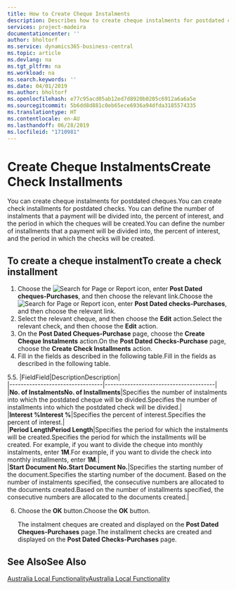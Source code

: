 ```yaml
---
title: How to Create Cheque Instalments
description: Describes how to create cheque instalments for postdated cheques, define the number of instalments that a payment will be divided into, the percent of interest, and the period in which the cheques will be created.
services: project-madeira
documentationcenter: ''
author: bholtorf
ms.service: dynamics365-business-central
ms.topic: article
ms.devlang: na
ms.tgt_pltfrm: na
ms.workload: na
ms.search.keywords: ''
ms.date: 04/01/2019
ms.author: bholtorf
ms.openlocfilehash: e77c95acd05ab12ed7d8920b0205c6912a6a6a5e
ms.sourcegitcommit: 5b6dd8d881c0eb65ece6936a94dfda3185574335
ms.translationtype: HT
ms.contentlocale: en-AU
ms.lasthandoff: 06/28/2019
ms.locfileid: "1710981"
---
```

# <a name="create-check-installments"></a><span data-ttu-id="4aa5f-103">Create Cheque Instalments</span><span class="sxs-lookup"><span data-stu-id="4aa5f-103">Create Check Installments</span></span>
<span data-ttu-id="4aa5f-104">You can create cheque instalments for postdated cheques.</span><span class="sxs-lookup"><span data-stu-id="4aa5f-104">You can create check installments for postdated checks.</span></span> <span data-ttu-id="4aa5f-105">You can define the number of instalments that a payment will be divided into, the percent of interest, and the period in which the cheques will be created.</span><span class="sxs-lookup"><span data-stu-id="4aa5f-105">You can define the number of installments that a payment will be divided into, the percent of interest, and the period in which the checks will be created.</span></span>  

## <a name="to-create-a-check-installment"></a><span data-ttu-id="4aa5f-106">To create a cheque instalment</span><span class="sxs-lookup"><span data-stu-id="4aa5f-106">To create a check installment</span></span>  

1.  <span data-ttu-id="4aa5f-107">Choose the ![Search for Page or Report](../../media/ui-search/search_small.png "Search for Page or Report icon") icon, enter **Post Dated cheques-Purchases**, and then choose the relevant link.</span><span class="sxs-lookup"><span data-stu-id="4aa5f-107">Choose the ![Search for Page or Report](../../media/ui-search/search_small.png "Search for Page or Report icon") icon, enter **Post Dated checks-Purchases**, and then choose the relevant link.</span></span>  
2.  <span data-ttu-id="4aa5f-108">Select the relevant cheque, and then choose the **Edit** action.</span><span class="sxs-lookup"><span data-stu-id="4aa5f-108">Select the relevant check, and then choose the **Edit** action.</span></span>  
3.  <span data-ttu-id="4aa5f-109">On the **Post Dated Cheques-Purchase** page, choose the **Create Cheque Instalments** action.</span><span class="sxs-lookup"><span data-stu-id="4aa5f-109">On the **Post Dated Checks-Purchase** page, choose the **Create Check Installments** action.</span></span>  
4.  <span data-ttu-id="4aa5f-110">Fill in the fields as described in the following table.</span><span class="sxs-lookup"><span data-stu-id="4aa5f-110">Fill in the fields as described in the following table.</span></span>  

<span data-ttu-id="4aa5f-111">5.</span><span class="sxs-lookup"><span data-stu-id="4aa5f-111">5.</span></span>  |<span data-ttu-id="4aa5f-112">Field</span><span class="sxs-lookup"><span data-stu-id="4aa5f-112">Field</span></span>|<span data-ttu-id="4aa5f-113">Description</span><span class="sxs-lookup"><span data-stu-id="4aa5f-113">Description</span></span>|  
    |---------------------------------|---------------------------------------|  
    |<span data-ttu-id="4aa5f-114">**No. of Instalments**</span><span class="sxs-lookup"><span data-stu-id="4aa5f-114">**No. of Installments**</span></span>|<span data-ttu-id="4aa5f-115">Specifies the number of instalments into which the postdated cheque will be divided.</span><span class="sxs-lookup"><span data-stu-id="4aa5f-115">Specifies the number of installments into which the postdated check will be divided.</span></span>|  
    |<span data-ttu-id="4aa5f-116">**Interest %**</span><span class="sxs-lookup"><span data-stu-id="4aa5f-116">**Interest %**</span></span>|<span data-ttu-id="4aa5f-117">Specifies the percent of interest.</span><span class="sxs-lookup"><span data-stu-id="4aa5f-117">Specifies the percent of interest.</span></span>|  
    |<span data-ttu-id="4aa5f-118">**Period Length**</span><span class="sxs-lookup"><span data-stu-id="4aa5f-118">**Period Length**</span></span>|<span data-ttu-id="4aa5f-119">Specifies the period for which the instalments will be created.</span><span class="sxs-lookup"><span data-stu-id="4aa5f-119">Specifies the period for which the installments will be created.</span></span> <span data-ttu-id="4aa5f-120">For example, if you want to divide the cheque into monthly instalments, enter **1M**.</span><span class="sxs-lookup"><span data-stu-id="4aa5f-120">For example, if you want to divide the check into monthly installments, enter **1M**.</span></span>|  
    |<span data-ttu-id="4aa5f-121">**Start Document No.**</span><span class="sxs-lookup"><span data-stu-id="4aa5f-121">**Start Document No.**</span></span>|<span data-ttu-id="4aa5f-122">Specifies the starting number of the document.</span><span class="sxs-lookup"><span data-stu-id="4aa5f-122">Specifies the starting number of the document.</span></span> <span data-ttu-id="4aa5f-123">Based on the number of instalments specified, the consecutive numbers are allocated to the documents created.</span><span class="sxs-lookup"><span data-stu-id="4aa5f-123">Based on the number of installments specified, the consecutive numbers are allocated to the documents created.</span></span>|  

6.  <span data-ttu-id="4aa5f-124">Choose the **OK** button.</span><span class="sxs-lookup"><span data-stu-id="4aa5f-124">Choose the **OK** button.</span></span>  

     <span data-ttu-id="4aa5f-125">The instalment cheques are created and displayed on the **Post Dated Cheques-Purchases** page.</span><span class="sxs-lookup"><span data-stu-id="4aa5f-125">The installment checks are created and displayed on the **Post Dated Checks-Purchases** page.</span></span>

## <a name="see-also"></a><span data-ttu-id="4aa5f-126">See Also</span><span class="sxs-lookup"><span data-stu-id="4aa5f-126">See Also</span></span>
[<span data-ttu-id="4aa5f-127">Australia Local Functionality</span><span class="sxs-lookup"><span data-stu-id="4aa5f-127">Australia Local Functionality</span></span>](australia-local-functionality.md)
